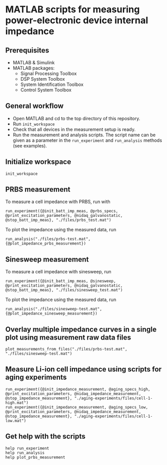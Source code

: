 # MATLAB scripts for measuring power-electronic device internal impedance

## Prerequisites

- MATLAB & Simulink
- MATLAB packages:
    - Signal Processing Toolbox
    - DSP System Toolbox
    - System Identification Toolbox
    - Control System Toolbox

## General workflow

- Open MATLAB and cd to the top directory of this repository.
- Run `init_workspace`
- Check that all devices in the measurement setup is ready.
- Run the measurement and analysis scripts. The script name can be given as a parameter in the `run_experiment` and `run_analysis` methods (see examples).

## Initialize workspace

```
init_workspace
```

## PRBS measurement

To measure a cell impedance with PRBS, run with
```
run_experiment({@init_batt_imp_meas, @prbs_specs, @print_excitation_parameters, @nidaq_galvanostatic, @stop_batt_imp_meas}, "./files/prbs_test.mat")
```

To plot the impedance using the measured data, run
```
run_analysis("./files/prbs-test.mat", {@plot_impedance_prbs_measurement})
```

## Sinesweep measurement

To measure a cell impedance with sinesweep, run
```
run_experiment({@init_batt_imp_meas, @sinesweep, @print_excitation_parameters, @nidaq_galvanostatic, @stop_batt_imp_meas}, "./files/sinesweep_test.mat")
```

To plot the impedance using the measured data, run
```
run_analysis("./files/sinesweep-test.mat", {@plot_impedance_sinesweep_measurement})
```

## Overlay multiple impedance curves in a single plot using measurement raw data files

```
plot_measurements_from_files("./files/prbs-test.mat", "./files/sinesweep-test.mat")
```

## Measure Li-ion cell impedance using scripts for aging experiments

```
run_experiment({@init_impedance_measurement, @aging_specs_high, @print_excitation_parameters, @nidaq_impedance_measurement, @stop_impedance_measurement}, "./aging-experiments/files/cell-1-high.mat")
run_experiment({@init_impedance_measurement, @aging_specs_low, @print_excitation_parameters, @nidaq_impedance_measurement, @stop_impedance_measurement}, "./aging-experiments/files/cell-1-low.mat")
```

## Get help with the scripts

```
help run_experiment
help run_analysis
help plot_prbs_measurement
```
